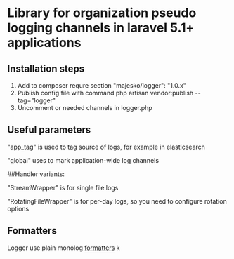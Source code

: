 # Library for organization pseudo logging channels in laravel 5.1+ applications
## Installation steps
1. Add to composer requre section "majesko/logger": "1.0.x"
2. Publish config file with command php artisan vendor:publish --tag="logger"
3. Uncomment or needed channels in logger.php


## Useful parameters
"app_tag" is used to tag source of logs, for example in elasticsearch

"global" uses to mark application-wide log channels 

##Handler variants:

"StreamWrapper" is for single file logs

"RotatingFileWrapper" is for per-day logs, so you need to configure rotation options
## Formatters
Logger use plain monolog [formatters](https://github.com/Seldaek/monolog/blob/master/doc/02-handlers-formatters-processors.md#formatters)
k
